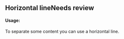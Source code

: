 <h2>Horizontal line<span class="status review">Needs review</span></h2>

#### Usage:

To separate some content you can use a horizontal line.
